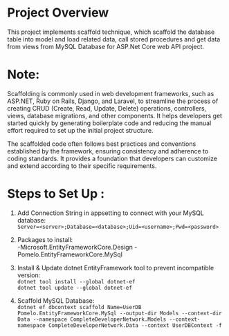 # Project Overview
This project implements scaffold technique, which scaffold the database table into model and load related data, call stored procedures and get data from views from MySQL Database for ASP.Net Core web API project.

# Note:
Scaffolding is commonly used in web development frameworks, such as ASP.NET, Ruby on Rails, Django, and Laravel, to streamline the process of creating CRUD (Create, Read, Update, Delete) operations, controllers, views, database migrations, and other components. It helps developers get started quickly by generating boilerplate code and reducing the manual effort required to set up the initial project structure.

The scaffolded code often follows best practices and conventions established by the framework, ensuring consistency and adherence to coding standards. It provides a foundation that developers can customize and extend according to their specific requirements.

# Steps to Set Up :
1) Add Connection String in appsetting to connect with your MySQL database:  
``` Server=<server>;Database=<database>;Uid=<username>;Pwd=<password> ```

2) Packages to install:  
-Microsoft.EntityFrameworkCore.Design
-Pomelo.EntityFrameworkCore.MySql

3) Install & Update dotnet EntityFramework tool to prevent incompatible version:  
``` dotnet tool install --global dotnet-ef ```  
``` dotnet tool update --global dotnet-ef ```

4) Scaffold MySQL Database:  
``` dotnet ef dbcontext scaffold Name=UserDB Pomelo.EntityFrameworkCore.MySql --output-dir Models --context-dir Data --namespace CompleteDeveloperNetwork.Models --context-namespace CompleteDeveloperNetwork.Data --context UserDBContext -f ```
